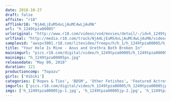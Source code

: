 ```yaml
---
date: 2018-10-27
draft: false
affsite: "r18"
afflinkr18: "NjA4LjEuMS4xLjAuMC4wLjAuMA"
url: "h_1249tpza00005"
urloriginal: "http://www.r18.com/videos/vod/movies/detail/-/id=h_1249tpza00005"
urlfinal: "http://media.r18.com/track/NjA4LjEuMS4xLjAuMC4wLjAuMA/videos/vod/movies/detail/-/id=h_1249tpza00005"
samplevid: "awspv3001.r18.com/litevideo/freepv/h/h_1/h_1249tpza00005/h_1249tpza00005_dmb_w.mp4"
title: "Your Hole Is Mine - Anus and Urethra Both Broken In"
mainimgurl: "pics.r18.com/digital/video/h_1249tpza00005/h_1249tpza00005ps.jpg"
mainimgs: "h_1249tpza00005ps.jpg"
releasedate: "May 09, 2018"
duration: 121
productioncomp: "Topazu"
girls: ['Hibiki']
categories: ['Ropes & Ties', 'BDSM', 'Other Fetishes', 'Featured Actress', 'Training', 'Anal Play', 'Hi-Def', 'DMM Exclusive']
imgurls: ['pics.r18.com/digital/video/h_1249tpza00005/h_1249tpza00005jp-1.jpg', 'pics.r18.com/digital/video/h_1249tpza00005/h_1249tpza00005jp-2.jpg', 'pics.r18.com/digital/video/h_1249tpza00005/h_1249tpza00005jp-3.jpg', 'pics.r18.com/digital/video/h_1249tpza00005/h_1249tpza00005jp-4.jpg', 'pics.r18.com/digital/video/h_1249tpza00005/h_1249tpza00005jp-5.jpg', 'pics.r18.com/digital/video/h_1249tpza00005/h_1249tpza00005jp-6.jpg', 'pics.r18.com/digital/video/h_1249tpza00005/h_1249tpza00005jp-7.jpg', 'pics.r18.com/digital/video/h_1249tpza00005/h_1249tpza00005jp-8.jpg', 'pics.r18.com/digital/video/h_1249tpza00005/h_1249tpza00005jp-9.jpg', 'pics.r18.com/digital/video/h_1249tpza00005/h_1249tpza00005jp-10.jpg', 'pics.r18.com/digital/video/h_1249tpza00005/h_1249tpza00005jp-11.jpg', 'pics.r18.com/digital/video/h_1249tpza00005/h_1249tpza00005jp-12.jpg', 'pics.r18.com/digital/video/h_1249tpza00005/h_1249tpza00005jp-13.jpg', 'pics.r18.com/digital/video/h_1249tpza00005/h_1249tpza00005jp-14.jpg', 'pics.r18.com/digital/video/h_1249tpza00005/h_1249tpza00005jp-15.jpg', 'pics.r18.com/digital/video/h_1249tpza00005/h_1249tpza00005jp-16.jpg', 'pics.r18.com/digital/video/h_1249tpza00005/h_1249tpza00005jp-17.jpg', 'pics.r18.com/digital/video/h_1249tpza00005/h_1249tpza00005jp-18.jpg', 'pics.r18.com/digital/video/h_1249tpza00005/h_1249tpza00005jp-19.jpg', 'pics.r18.com/digital/video/h_1249tpza00005/h_1249tpza00005jp-20.jpg']
imgs: ['h_1249tpza00005jp-1.jpg', 'h_1249tpza00005jp-2.jpg', 'h_1249tpza00005jp-3.jpg', 'h_1249tpza00005jp-4.jpg', 'h_1249tpza00005jp-5.jpg', 'h_1249tpza00005jp-6.jpg', 'h_1249tpza00005jp-7.jpg', 'h_1249tpza00005jp-8.jpg', 'h_1249tpza00005jp-9.jpg', 'h_1249tpza00005jp-10.jpg', 'h_1249tpza00005jp-11.jpg', 'h_1249tpza00005jp-12.jpg', 'h_1249tpza00005jp-13.jpg', 'h_1249tpza00005jp-14.jpg', 'h_1249tpza00005jp-15.jpg', 'h_1249tpza00005jp-16.jpg', 'h_1249tpza00005jp-17.jpg', 'h_1249tpza00005jp-18.jpg', 'h_1249tpza00005jp-19.jpg', 'h_1249tpza00005jp-20.jpg']
---
```

